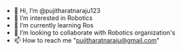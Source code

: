 - 👋 Hi, I’m @pujitharatnaraju123
- 👀 I’m interested in Robotics
- 🌱 I’m currently learning Ros
- 💞️ I’m looking to collaborate with Robotics organization's
- 📫 How to reach me "pujitharatnaraju@gmail.com"

<!---
pujitharatnaraju123/pujitharatnaraju123 is a ✨ special ✨ repository because its `README.md` (this file) appears on your GitHub profile.
You can click the Preview link to take a look at your changes.
--->
